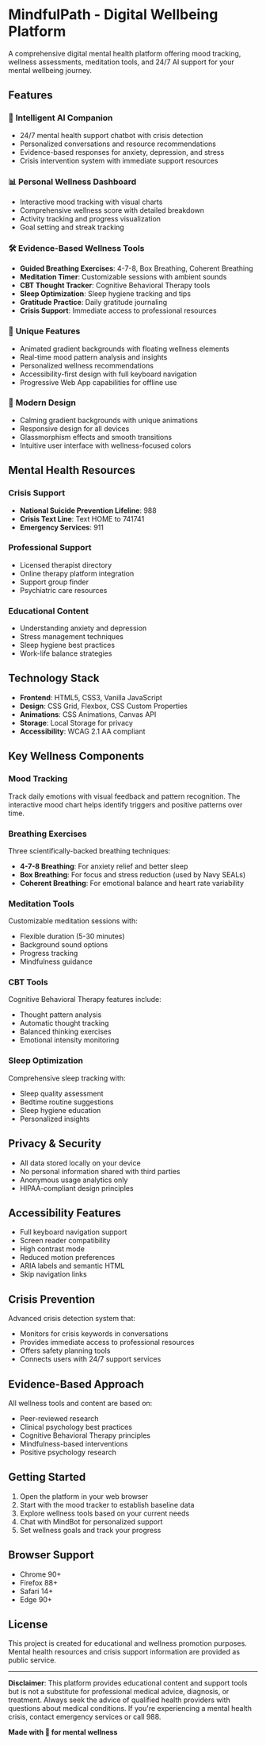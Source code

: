# MindfulPath - Digital Wellbeing Platform

A comprehensive digital mental health platform offering mood tracking, wellness assessments, meditation tools, and 24/7 AI support for your mental wellbeing journey.

## Features

### 🧠 **Intelligent AI Companion**
- 24/7 mental health support chatbot with crisis detection
- Personalized conversations and resource recommendations
- Evidence-based responses for anxiety, depression, and stress
- Crisis intervention system with immediate support resources

### 📊 **Personal Wellness Dashboard**
- Interactive mood tracking with visual charts
- Comprehensive wellness score with detailed breakdown
- Activity tracking and progress visualization
- Goal setting and streak tracking

### 🛠️ **Evidence-Based Wellness Tools**
- **Guided Breathing Exercises**: 4-7-8, Box Breathing, Coherent Breathing
- **Meditation Timer**: Customizable sessions with ambient sounds
- **CBT Thought Tracker**: Cognitive Behavioral Therapy tools
- **Sleep Optimization**: Sleep hygiene tracking and tips
- **Gratitude Practice**: Daily gratitude journaling
- **Crisis Support**: Immediate access to professional resources

### 🌟 **Unique Features**
- Animated gradient backgrounds with floating wellness elements
- Real-time mood pattern analysis and insights
- Personalized wellness recommendations
- Accessibility-first design with full keyboard navigation
- Progressive Web App capabilities for offline use

### 🎨 **Modern Design**
- Calming gradient backgrounds with unique animations
- Responsive design for all devices
- Glassmorphism effects and smooth transitions
- Intuitive user interface with wellness-focused colors

## Mental Health Resources

### Crisis Support
- **National Suicide Prevention Lifeline**: 988
- **Crisis Text Line**: Text HOME to 741741
- **Emergency Services**: 911

### Professional Support
- Licensed therapist directory
- Online therapy platform integration
- Support group finder
- Psychiatric care resources

### Educational Content
- Understanding anxiety and depression
- Stress management techniques
- Sleep hygiene best practices
- Work-life balance strategies

## Technology Stack

- **Frontend**: HTML5, CSS3, Vanilla JavaScript
- **Design**: CSS Grid, Flexbox, CSS Custom Properties
- **Animations**: CSS Animations, Canvas API
- **Storage**: Local Storage for privacy
- **Accessibility**: WCAG 2.1 AA compliant

## Key Wellness Components

### Mood Tracking
Track daily emotions with visual feedback and pattern recognition. The interactive mood chart helps identify triggers and positive patterns over time.

### Breathing Exercises
Three scientifically-backed breathing techniques:
- **4-7-8 Breathing**: For anxiety relief and better sleep
- **Box Breathing**: For focus and stress reduction (used by Navy SEALs)
- **Coherent Breathing**: For emotional balance and heart rate variability

### Meditation Tools
Customizable meditation sessions with:
- Flexible duration (5-30 minutes)
- Background sound options
- Progress tracking
- Mindfulness guidance

### CBT Tools
Cognitive Behavioral Therapy features include:
- Thought pattern analysis
- Automatic thought tracking
- Balanced thinking exercises
- Emotional intensity monitoring

### Sleep Optimization
Comprehensive sleep tracking with:
- Sleep quality assessment
- Bedtime routine suggestions
- Sleep hygiene education
- Personalized insights

## Privacy & Security

- All data stored locally on your device
- No personal information shared with third parties
- Anonymous usage analytics only
- HIPAA-compliant design principles

## Accessibility Features

- Full keyboard navigation support
- Screen reader compatibility
- High contrast mode
- Reduced motion preferences
- ARIA labels and semantic HTML
- Skip navigation links

## Crisis Prevention

Advanced crisis detection system that:
- Monitors for crisis keywords in conversations
- Provides immediate access to professional resources
- Offers safety planning tools
- Connects users with 24/7 support services

## Evidence-Based Approach

All wellness tools and content are based on:
- Peer-reviewed research
- Clinical psychology best practices
- Cognitive Behavioral Therapy principles
- Mindfulness-based interventions
- Positive psychology research

## Getting Started

1. Open the platform in your web browser
2. Start with the mood tracker to establish baseline data
3. Explore wellness tools based on your current needs
4. Chat with MindBot for personalized support
5. Set wellness goals and track your progress

## Browser Support

- Chrome 90+
- Firefox 88+
- Safari 14+
- Edge 90+

## License

This project is created for educational and wellness promotion purposes. Mental health resources and crisis support information are provided as public service.

---

**Disclaimer**: This platform provides educational content and support tools but is not a substitute for professional medical advice, diagnosis, or treatment. Always seek the advice of qualified health providers with questions about medical conditions. If you're experiencing a mental health crisis, contact emergency services or call 988.

**Made with 💚 for mental wellness**